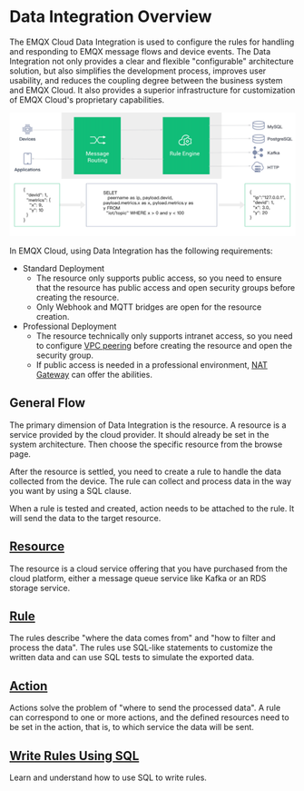 # Data Integration Overview


The EMQX Cloud Data Integration is used to configure the rules for handling and responding to EMQX message flows and device events. The Data Integration not only provides a clear and flexible "configurable" architecture solution, but also simplifies the development process, improves user usability, and reduces the coupling degree between the business system and EMQX Cloud. It also provides a superior infrastructure for customization of EMQX Cloud's proprietary capabilities.

![rule_engine](../rule_engine/_assets/rule_engine.png)

In EMQX Cloud, using Data Integration has the following requirements:

- Standard Deployment
    - The resource only supports public access, so you need to ensure that the resource has public access and open security groups before creating the resource.
    - Only Webhook and MQTT bridges are open for the resource creation.
- Professional Deployment
    - The resource technically only supports intranet access, so you need to configure [VPC peering](../deployments/vpc_peering.md) before creating the resource and open the security group.
    - If public access is needed in a professional environment, [NAT Gateway](../vas/vas-intro.md) can offer the abilities.


## General Flow
The primary dimension of Data Integration is the resource. A resource is a service provided by the cloud provider. It should already be set in the system architecture. Then choose the specific resource from the browse page.

After the resource is settled, you need to create a rule to handle the data collected from the device. The rule can collect and process data in the way you want by using a SQL clause.

When a rule is tested and created, action needs to be attached to the rule. It will send the data to the target resource.

## [Resource](./resource.md)

The resource is a cloud service offering that you have purchased from the cloud platform, either a message queue service like Kafka or an RDS storage service.


## [Rule](./rule.md)
The rules describe "where the data comes from" and "how to filter and process the data". The rules use SQL-like statements to customize the written data and can use SQL tests to simulate the exported data.

## [Action](./rule.md)
Actions solve the problem of "where to send the processed data". A rule can correspond to one or more actions, and the defined resources need to be set in the action, that is, to which service the data will be sent.

## [Write Rules Using SQL](https://docs.emqx.io/en/broker/v4.3/rule/rule-engine.html#sql-statement)
Learn and understand how to use SQL to write rules.